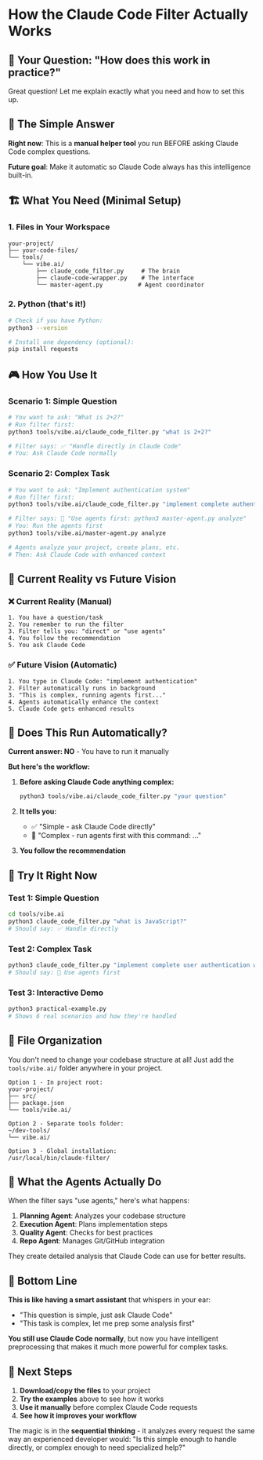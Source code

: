 # How the Claude Code Filter Actually Works

## 🤔 Your Question: "How does this work in practice?"

Great question! Let me explain exactly what you need and how to set this up.

## 🎯 The Simple Answer

**Right now**: This is a **manual helper tool** you run BEFORE asking Claude Code complex questions.

**Future goal**: Make it automatic so Claude Code always has this intelligence built-in.

## 🏗️ What You Need (Minimal Setup)

### 1. Files in Your Workspace
```
your-project/
├── your-code-files/
└── tools/
    └── vibe.ai/
        ├── claude_code_filter.py     # The brain
        ├── claude-code-wrapper.py    # The interface
        └── master-agent.py          # Agent coordinator
```

### 2. Python (that's it!)
```bash
# Check if you have Python:
python3 --version

# Install one dependency (optional):
pip install requests
```

## 🎮 How You Use It

### Scenario 1: Simple Question
```bash
# You want to ask: "What is 2+2?"
# Run filter first:
python3 tools/vibe.ai/claude_code_filter.py "what is 2+2?"

# Filter says: ✅ "Handle directly in Claude Code"
# You: Ask Claude Code normally
```

### Scenario 2: Complex Task  
```bash
# You want to ask: "Implement authentication system"
# Run filter first:
python3 tools/vibe.ai/claude_code_filter.py "implement complete authentication"

# Filter says: 🤖 "Use agents first: python3 master-agent.py analyze"
# You: Run the agents first
python3 tools/vibe.ai/master-agent.py analyze

# Agents analyze your project, create plans, etc.
# Then: Ask Claude Code with enhanced context
```

## 🔧 Current Reality vs Future Vision

### ❌ Current Reality (Manual)
```
1. You have a question/task
2. You remember to run the filter
3. Filter tells you: "direct" or "use agents"
4. You follow the recommendation
5. You ask Claude Code
```

### ✅ Future Vision (Automatic)
```
1. You type in Claude Code: "implement authentication"
2. Filter automatically runs in background
3. "This is complex, running agents first..."
4. Agents automatically enhance the context
5. Claude Code gets enhanced results
```

## 🎯 Does This Run Automatically?

**Current answer: NO** - You have to run it manually

**But here's the workflow:**

1. **Before asking Claude Code anything complex:**
   ```bash
   python3 tools/vibe.ai/claude_code_filter.py "your question"
   ```

2. **It tells you:**
   - ✅ "Simple - ask Claude Code directly"
   - 🤖 "Complex - run agents first with this command: ..."

3. **You follow the recommendation**

## 🎪 Try It Right Now

### Test 1: Simple Question
```bash
cd tools/vibe.ai
python3 claude_code_filter.py "what is JavaScript?"
# Should say: ✅ Handle directly
```

### Test 2: Complex Task
```bash
python3 claude_code_filter.py "implement complete user authentication with OAuth"
# Should say: 🤖 Use agents first
```

### Test 3: Interactive Demo
```bash
python3 practical-example.py
# Shows 6 real scenarios and how they're handled
```

## 📁 File Organization

You don't need to change your codebase structure at all! Just add the `tools/vibe.ai/` folder anywhere in your project.

```
Option 1 - In project root:
your-project/
├── src/
├── package.json
└── tools/vibe.ai/

Option 2 - Separate tools folder:
~/dev-tools/
└── vibe.ai/

Option 3 - Global installation:
/usr/local/bin/claude-filter/
```

## 🤖 What the Agents Actually Do

When the filter says "use agents," here's what happens:

1. **Planning Agent**: Analyzes your codebase structure
2. **Execution Agent**: Plans implementation steps  
3. **Quality Agent**: Checks for best practices
4. **Repo Agent**: Manages Git/GitHub integration

They create detailed analysis that Claude Code can use for better results.

## 🎯 Bottom Line

**This is like having a smart assistant** that whispers in your ear:

- "This question is simple, just ask Claude Code"
- "This task is complex, let me prep some analysis first"

**You still use Claude Code normally**, but now you have intelligent preprocessing that makes it much more powerful for complex tasks.

## 🚀 Next Steps

1. **Download/copy the files** to your project
2. **Try the examples** above to see how it works
3. **Use it manually** before complex Claude Code requests
4. **See how it improves your workflow**

The magic is in the **sequential thinking** - it analyzes every request the same way an experienced developer would: "Is this simple enough to handle directly, or complex enough to need specialized help?"